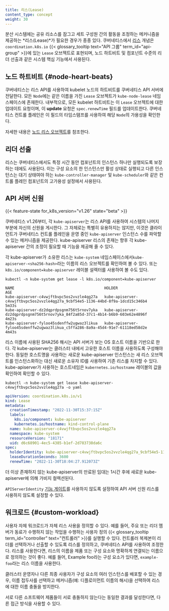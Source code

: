 ```yaml
---
title: 리스(Lease)
content_type: concept
weight: 30
---
```


<!-- overview -->

분산 시스템에는 공유 리소스를 잠그고 세트 구성원 간의 활동을 조정하는
메커니즘을 제공하는 *리스(Lease)*가 필요한 경우가 종종 있다.
쿠버네티스에서 [리스](/docs/reference/kubernetes-api/cluster-resources/lease-v1/) 개념은
`coordination.k8s.io` {{< glossary_tooltip text="API 그룹" term_id="api-group" >}}에 있는 `Lease` 오브젝트로 표현되며,
노드 하트비트 및 컴포넌트 수준의 리더 선출과 같은 시스템 핵심 기능에서 사용된다.

<!-- body -->

## 노드 하트비트 {#node-heart-beats}

쿠버네티스는 리스 API를 사용하여 kubelet 노드의 하트비트를 쿠버네티스 API 서버에 전달한다.
모든 `Node`에는 같은 이름을 가진 `Lease` 오브젝트가 `kube-node-lease` 네임스페이스에 존재한다.
내부적으로, 모든 kubelet 하트비트는 이 `Lease` 오브젝트에 대한 업데이트 요청이며,
이 **update** 요청은 `spec.renewTime` 필드를 업데이트한다.
쿠버네티스 컨트롤 플레인은 이 필드의 타임스탬프를 사용하여 해당 `Node`의 가용성을 확인한다.

자세한 내용은 [노드 리스 오브젝트](/ko/docs/concepts/architecture/nodes/#heartbeats)를 참조한다.

## 리더 선출

리스는 쿠버네티스에서도 특정 시간 동안 컴포넌트의 인스턴스 하나만 실행되도록 보장하는 데에도 사용된다.
이는 구성 요소의 한 인스턴스만 활성 상태로 실행되고 다른 인스턴스는 대기 상태여야 하는
`kube-controller-manager` 및 `kube-scheduler`와 같은 컨트롤 플레인 컴포넌트의
고가용성 설정에서 사용된다.

## API 서버 신원

{{< feature-state for_k8s_version="v1.26" state="beta" >}}

쿠버네티스 v1.26부터, 각 `kube-apiserver`는 리스 API를 사용하여 시스템의 나머지 부분에 자신의 신원을 게시한다.
그 자체로는 특별히 유용하지는 않지만, 이것은 클라이언트가 쿠버네티스 컨트롤 플레인을 운영 중인 `kube-apiserver` 인스턴스 수를 
파악할 수 있는 메커니즘을 제공한다.
kube-apiserver 리스의 존재는 향후 각 kube-apiserver 간의 조정이 필요할 때
기능을 제공해 줄 수 있다.

각 kube-apiserver가 소유한 리스는 `kube-system` 네임스페이스에서`kube-apiserver-<sha256-hash>`라는 이름의
리스 오브젝트를 확인하여 볼 수 있다. 또는 `k8s.io/component=kube-apiserver` 레이블 설렉터를 사용하여 볼 수도 있다.

```shell
kubectl -n kube-system get lease -l k8s.io/component=kube-apiserver
```
```
NAME                                        HOLDER                                                                           AGE
kube-apiserver-c4vwjftbvpc5os2vvzle4qg27a   kube-apiserver-c4vwjftbvpc5os2vvzle4qg27a_9cbf54e5-1136-44bd-8f9a-1dcd15c346b4   5m33s
kube-apiserver-dz2dqprdpsgnm756t5rnov7yka   kube-apiserver-dz2dqprdpsgnm756t5rnov7yka_84f2a85d-37c1-4b14-b6b9-603e62e4896f   4m23s
kube-apiserver-fyloo45sdenffw2ugwaz3likua   kube-apiserver-fyloo45sdenffw2ugwaz3likua_c5ffa286-8a9a-45d4-91e7-61118ed58d2e   4m43s
```

리스 이름에 사용된 SHA256 해시는 API 서버가 보는 OS 호스트 이름을 기반으로 한다.
각 kube-apiserver는 클러스터 내에서 고유한 호스트 이름을 사용하도록 구성해야 한다.
동일한 호스트명을 사용하는 새로운 kube-apiserver 인스턴스는 새 리스 오브젝트를 인스턴스화하는 대신 새로운 소유자 ID를 사용하여 기존 리스를 차지할 수 있다.
kube-apiserver가 사용하는 호스트네임은 `kubernetes.io/hostname` 레이블의 값을 확인하여 확인할 수 있다.

```shell
kubectl -n kube-system get lease kube-apiserver-c4vwjftbvpc5os2vvzle4qg27a -o yaml
```
```yaml
apiVersion: coordination.k8s.io/v1
kind: Lease
metadata:
  creationTimestamp: "2022-11-30T15:37:15Z"
  labels:
    k8s.io/component: kube-apiserver
    kubernetes.io/hostname: kind-control-plane
  name: kube-apiserver-c4vwjftbvpc5os2vvzle4qg27a
  namespace: kube-system
  resourceVersion: "18171"
  uid: d6c68901-4ec5-4385-b1ef-2d783738da6c
spec:
  holderIdentity: kube-apiserver-c4vwjftbvpc5os2vvzle4qg27a_9cbf54e5-1136-44bd-8f9a-1dcd15c346b4
  leaseDurationSeconds: 3600
  renewTime: "2022-11-30T18:04:27.912073Z"
```

더 이상 존재하지 않는 kube-apiserver의 만료된 임대는 1시간 후에 새로운 kube-apiserver에 의해 가비지 컬렉션된다.

`APIServerIdentity` [기능 게이트](/ko/docs/reference/command-line-tools-reference/feature-gates/)를 사용하지 않도록 설정하여
API 서버 신원 리스를 사용하지 않도록 설정할 수 있다.

## 워크로드 {#custom-workload}

사용자 자체 워크로드가 자체 리스 사용을 정의할 수 있다.
예를 들어, 주요 또는 리더 멤버가 동료가 수행하지 않는 작업을 수행하는
사용자 정의 {{< glossary_tooltip term_id="controller" text="컨트롤러" >}}를 실행할 수 있다.
컨트롤러 복제본이 리더를 선택하거나 선출할 수 있도록 리스를 정의하고,
쿠버네티스 API를 사용하여 조정한다.
리스를 사용한다면, 리스의 이름을 제품 또는 구성 요소와 명확하게 연결되는 이름으로 정의하는 것이 좋다.
예를 들어, Example foo라는 구성 요소가 있다면, `example-foo`라는 리스 이름을 사용한다.

클러스터 운영자나 다른 최종 사용자가 구성 요소의 여러 인스턴스를 배포할 수 있는 경우,
이름 접두사를 선택하고
메커니즘(예: 디플로이먼트 이름의 해시)을 선택하여 리스에 대한 이름 충돌을 방지한다.

서로 다른 소프트웨어 제품들이 서로 충돌하지 않는다는 동일한 결과를 달성한다면,
다른 접근 방식을 사용할 수 있다.